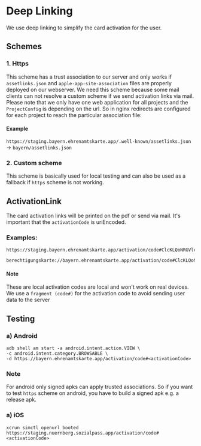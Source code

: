 # Deep Linking

We use deep linking to simplify the card activation for the user.

## Schemes

### 1. Https

This scheme has a trust association to our server and only works if `assetlinks.json` and `apple-app-site-association` files are properly deployed on our webserver.
We need this scheme because some mail clients can not resolve a custom scheme if we send activation links via mail.
Please note that we only have one web application for all projects and the `ProjectConfig` is depending on the url. 
So in nginx redirects are configured for each project to reach the particular association file:

#### Example
`https://staging.bayern.ehrenamtskarte.app/.well-known/assetlinks.json` -> `bayern/assetlinks.json`


### 2. Custom scheme

This scheme is basically used for local testing and can also be used as a fallback if `https` scheme is not working.

## ActivationLink

The card activation links will be printed on the pdf or send via mail. It's important that the `activationCode` is uriEncoded.

### Examples:

```
https://staging.bayern.ehrenamtskarte.app/activation/code#ClcKLQoNRGVlcGxpbmsgVGVzdBCWnQEaGAoCCF0SAwiIORoHCLPPvgEQASoECKiaARIQBuTHyi60o6UC2U439XGLMRoUBzxIAa%2BPG%2Bj%2FIrBzJVTJACh21KA%3D

berechtigungskarte://bayern.ehrenamtskarte.app/activation/code#ClcKLQoNRGVlcGxpbmsgVGVzdBCWnQEaGAoCCF0SAwiIORoHCLPPvgEQASoECKiaARIQBuTHyi60o6UC2U439XGLMRoUBzxIAa%2BPG%2Bj%2FIrBzJVTJACh21KA%3D
```

#### Note
These are local activation codes are local and won't work on real devices.
We use a `fragment (code#)` for the activation code to avoid sending user data to the server 

## Testing

### a) Android
```
adb shell am start -a android.intent.action.VIEW \
-c android.intent.category.BROWSABLE \
-d https://bayern.ehrenamtskarte.app/activation/code#<activationCode>
```

### Note
For android only signed apks can apply trusted associations. So if you want to test `https` scheme on android, you have to build a signed apk e.g. a release apk.

### a) iOS
```
xcrun simctl openurl booted https://staging.nuernberg.sozialpass.app/activation/code#<activationCode>
```

